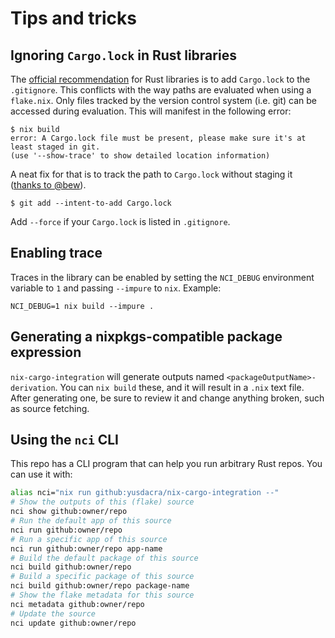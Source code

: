 # Tips and tricks

## Ignoring `Cargo.lock` in Rust libraries

The [official recommendation](https://doc.rust-lang.org/cargo/guide/cargo-toml-vs-cargo-lock.html)
for Rust libraries is to add `Cargo.lock` to the `.gitignore`. This conflicts
with the way paths are evaluated when using a `flake.nix`. Only files tracked
by the version control system (i.e. git) can be accessed during evaluation.
This will manifest in the following error:
```console
$ nix build
error: A Cargo.lock file must be present, please make sure it's at least staged in git.
(use '--show-trace' to show detailed location information)
```

A neat fix for that is to track the path to `Cargo.lock` without staging it
([thanks to @bew](https://github.com/yusdacra/nix-cargo-integration/issues/46#issuecomment-962589582)).
```console
$ git add --intent-to-add Cargo.lock
```
Add `--force` if your `Cargo.lock` is listed in `.gitignore`.

## Enabling trace

Traces in the library can be enabled by setting the `NCI_DEBUG` environment
variable to `1` and passing `--impure` to `nix`. Example:
```
NCI_DEBUG=1 nix build --impure .
```

## Generating a nixpkgs-compatible package expression

`nix-cargo-integration` will generate outputs named `<packageOutputName>-derivation`.
You can `nix build` these, and it will result in a `.nix` text file. After generating one,
be sure to review it and change anything broken, such as source fetching.

## Using the `nci` CLI

This repo has a CLI program that can help you run arbitrary Rust repos. You can use it with:
```bash
alias nci="nix run github:yusdacra/nix-cargo-integration --"
# Show the outputs of this (flake) source
nci show github:owner/repo
# Run the default app of this source
nci run github:owner/repo
# Run a specific app of this source
nci run github:owner/repo app-name
# Build the default package of this source
nci build github:owner/repo
# Build a specific package of this source
nci build github:owner/repo package-name
# Show the flake metadata for this source
nci metadata github:owner/repo
# Update the source
nci update github:owner/repo
```
